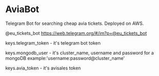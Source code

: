 # AviaBot
Telegram Bot for searching cheap avia tickets. Deployed on AWS.

@eu_tickets_bot
https://web.telegram.org/#/im?p=@eu_tickets_bot

keys.telegram_token - it's telegram bot token

keys.mongodb_user - it's cluster_name, username and password for a mongoDB example:'username:password@cluster_name'

keys.avia_token - it's avisales token
